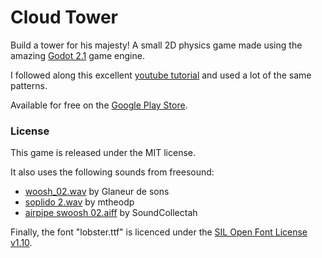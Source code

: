 # Cloud Tower

Build a tower for his majesty! 
A small 2D physics game made using the amazing [Godot 2.1](https://godotengine.org/) game engine.

I followed along this excellent [youtube tutorial](https://www.youtube.com/playlist?list=PLv3l-oZCXaql20IlPe7gfBEzomnPSLekY) and used a lot of the same patterns.

Available for free on the [Google Play Store](https://play.google.com/store/apps/details?id=org.godotengine.towermaster).

### License

This game is released under the MIT license.

It also uses the following sounds from freesound:
* [woosh_02.wav](https://freesound.org/people/Glaneur%20de%20sons/sounds/34172/) by Glaneur de sons
* [soplido 2.wav](https://freesound.org/people/mtheodp/sounds/363852/) by mtheodp
* [airpipe swoosh 02.aiff](https://freesound.org/people/SoundCollectah/sounds/157792/) by SoundCollectah

Finally, the font "lobster.ttf" is licenced under the [SIL Open Font License v1.10](https://github.com/oOo0oOo/CloudTower/blob/master/fonts/OFL.txt).